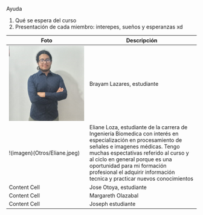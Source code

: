 Ayuda
1. Qué se espera del curso
2. Presentación de cada miembro: interepes, sueños y esperanzas xd


| Foto          | Descripción   |
| ------------- | ------------- |
| ![](Otros/Brayam.jpeg)  | Brayam Lazares, estudiante  |
| !(imagen)(Otros/Eliane.jpeg)  | Eliane Loza, estudiante de la carrera de Ingeniería Biomedica con interés en especialización en procesamiento de señales e imagenes médicas. Tengo muchas espectativas referido al curso y al ciclo en general porque es una oportunidad para mi formación profesional el adquirir información tecnica y practicar nuevos conocimientos |
| Content Cell  | Jose Otoya, estudiante  |
| Content Cell  | Margareth Olazabal |
| Content Cell  | Joseph estudiante  |
